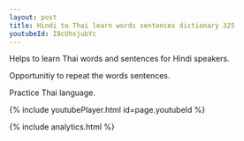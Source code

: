 ```yaml
---
layout: post
title: Hindi to Thai learn words sentences dictionary 325 
youtubeId: I8cUhsjubYc
---
```

 
 
Helps to learn Thai words and sentences for Hindi speakers.

Opportunitiy to repeat the words sentences. 

Practice Thai language. 
 
{% include youtubePlayer.html id=page.youtubeId %}
 
 
{% include analytics.html %}